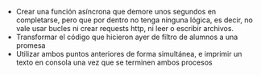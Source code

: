- Crear una función asíncrona que demore unos segundos en completarse, pero que por dentro no tenga ninguna lógica, es decir, no vale usar bucles ni crear requests http, ni leer o escribir archivos.
- Transformar el código que hicieron ayer de filtro de alumnos a una promesa
- Utilizar ambos puntos anteriores de forma simultánea, e imprimir un texto en consola una vez que se terminen ambos procesos